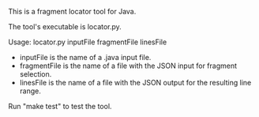 This is a fragment locator tool for Java.

The tool's executable is locator.py.

Usage: locator.py inputFile fragmentFile linesFile

* inputFile is the name of a .java input file.
* fragmentFile is the name of a file with the JSON input for fragment selection.
* linesFile is the name of a file with the JSON output for the resulting line range.

Run "make test" to test the tool.

